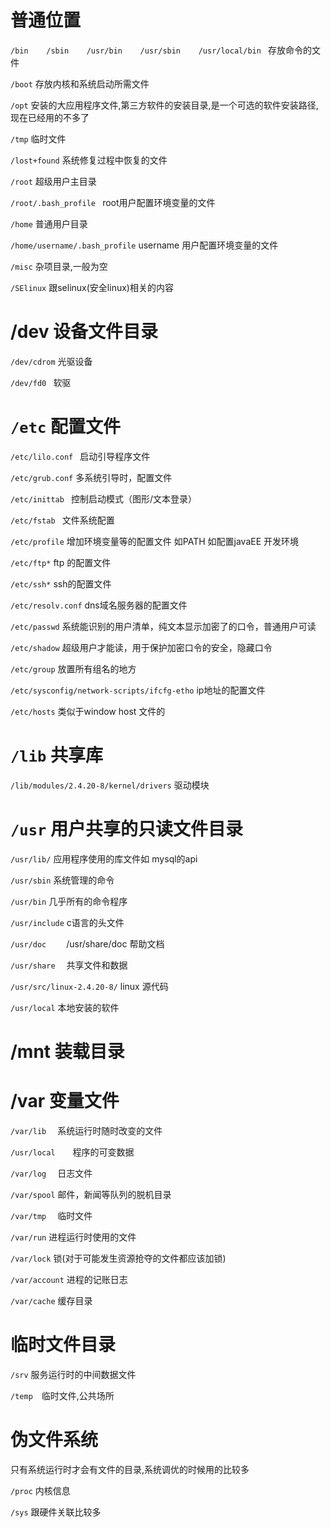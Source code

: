 # 普通位置
`/bin    /sbin    /usr/bin    /usr/sbin    /usr/local/bin ` 存放命令的文件

`/boot`   存放内核和系统启动所需文件

`/opt`    安装的大应用程序文件,第三方软件的安装目录,是一个可选的软件安装路径,现在已经用的不多了

`/tmp`    临时文件

`/lost+found` 系统修复过程中恢复的文件

`/root`   超级用户主目录

`/root/.bash_profile `   root用户配置环境变量的文件

`/home`  普通用户目录

`/home/username/.bash_profile`    username 用户配置环境变量的文件

`/misc`  杂项目录,一般为空

`/SElinux` 跟selinux(安全linux)相关的内容

# /dev    设备文件目录

`/dev/cdrom`        光驱设备

`/dev/fd0 `         软驱

# `/etc` 配置文件
`/etc/lilo.conf `   启动引导程序文件

`/etc/grub.conf`     多系统引导时，配置文件

`/etc/inittab `   控制启动模式（图形/文本登录）

`/etc/fstab `   文件系统配置

`/etc/profile`    增加环境变量等的配置文件 如PATH 如配置javaEE 开发环境

`/etc/ftp*`    ftp 的配置文件

`/etc/ssh*`    ssh的配置文件

`/etc/resolv.conf`    dns域名服务器的配置文件

`/etc/passwd`    系统能识别的用户清单，纯文本显示加密了的口令，普通用户可读

`/etc/shadow`    超级用户才能读，用于保护加密口令的安全，隐藏口令

`/etc/group`    放置所有组名的地方

`/etc/sysconfig/network-scripts/ifcfg-etho`    ip地址的配置文件

`/etc/hosts`    类似于window  host 文件的

# `/lib`    共享库
`/lib/modules/2.4.20-8/kernel/drivers`    驱动模块

# `/usr` 用户共享的只读文件目录
`/usr/lib/`        应用程序使用的库文件如 mysql的api

`/usr/sbin`        系统管理的命令

`/usr/bin`        几乎所有的命令程序

`/usr/include`   c语言的头文件

`/usr/doc`    　　/usr/share/doc    帮助文档

`/usr/share`    　共享文件和数据

`/usr/src/linux-2.4.20-8/`    linux 源代码

`/usr/local`      本地安装的软件

# /mnt    装载目录

# /var 变量文件
`/var/lib`    　系统运行时随时改变的文件

`/usr/local`　　程序的可变数据

`/var/log`   　日志文件

`/var/spool`    邮件，新闻等队列的脱机目录

`/var/tmp`   　临时文件

`/var/run`      进程运行时使用的文件

`/var/lock`     锁(对于可能发生资源抢夺的文件都应该加锁)

`/var/account`  进程的记账日志

`/var/cache`    缓存目录

# 临时文件目录
`/srv` 服务运行时的中间数据文件

`/temp`　临时文件,公共场所

# 伪文件系统
只有系统运行时才会有文件的目录,系统调优的时候用的比较多

`/proc` 内核信息

`/sys`  跟硬件关联比较多
